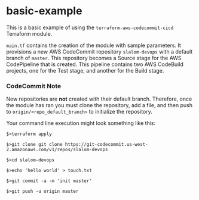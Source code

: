 # basic-example
This is a basic example of using the `terraform-aws-codecommit-cicd` Terraform module.

`main.tf` contains the creation of the module with sample parameters. It provisions a new AWS CodeCommit repository `slalom-devops` with a default branch of `master`. This repository becomes a Source stage for the AWS CodePipeline that is created. This pipeline contains two AWS CodeBuild projects, one for the Test stage, and another for the Build stage.

### CodeCommit Note
New repositories are **not** created with their default branch. Therefore, once the module has ran you must clone the repository, add a file, and then push to `origin/<repo_default_branch>` to initialize the repository.

Your command line execution might look something like this:

`$>terraform apply`

`$>git clone git clone https://git-codecommit.us-west-2.amazonaws.com/v1/repos/slalom-devops`

`$>cd slalom-devops`

`$>echo 'hello world' > touch.txt`

`$>git commit -a -m 'init master'`

`$>git push -u origin master`